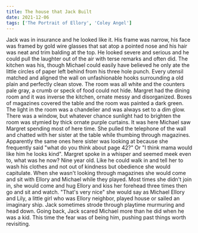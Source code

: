 ```yaml
---
title: The house that Jack Built
date: 2021-12-06
tags: ['The Portrait of Ellory', 'Coley Angel']
---
```


Jack was in insurance and he looked like it. His frame was narrow, his face was framed by gold wire glasses that sat atop a pointed nose and his hair was neat and trim balding at the top. He looked severe and serious and he could pull the laughter out of the air with terse remarks and often did. The kitchen was his, though Michael could easily have believed he only ate the little circles of paper left behind from his three hole punch. Every utensil matched and aligned the wall on unfashionable hooks surrounding a old plain and perfectly clean stove. The room was all white and the counters pale gray, a crumb or speck of food could not hide. Margret had the dining room and it was inverse the kitchen, ornate messy and disorganized. Boxes of magazines covered the table and the room was painted a dark green. The light in the room was a chandelier and was always set to a dim glow. There was a window, but whatever chance sunlight had to brighten the room was stymied by thick ornate purple curtains. It was here Michael saw Margret spending most of here time. She pulled the telephone of the wall and chatted with her sister at the table while thumbing through magazines. Apparently the same ones here sister was looking at because she frequently said "what do you think about page 42?" Or "I think mama would like him he looks kind". Margret spoke in a whisper and seemed meek even to, what was he now? Nine year old. Like he could walk in and tell her to wash his clothes and not out of kindness but obedience she would capitulate. When she wasn't looking through magazines she would come and sit with Ellory and Michael while they played. Most times she didn't join in, she would come and hug Ellory and kiss her forehead three times then go and sit and watch. "That's very nice" she would say as Michael Ellory and Lily, a little girl who was Ellory neighbor, played house or sailed an imaginary ship. Jack sometimes strode through playtime murmuring and head down. Going back, Jack scared Michael more than he did when he was a kid. This time the fear was of being him, pushing past things worth revisiting.
